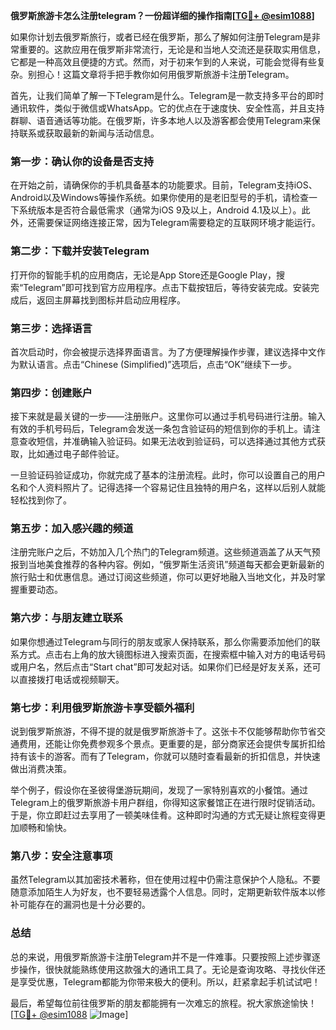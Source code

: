 **俄罗斯旅游卡怎么注册telegram？一份超详细的操作指南[[TG💪+ @esim1088](https://t.me/s/esim1088)]**

如果你计划去俄罗斯旅行，或者已经在俄罗斯，那么了解如何注册Telegram是非常重要的。这款应用在俄罗斯非常流行，无论是和当地人交流还是获取实用信息，它都是一种高效且便捷的方式。然而，对于初来乍到的人来说，可能会觉得有些复杂。别担心！这篇文章将手把手教你如何用俄罗斯旅游卡注册Telegram。

首先，让我们简单了解一下Telegram是什么。Telegram是一款支持多平台的即时通讯软件，类似于微信或WhatsApp。它的优点在于速度快、安全性高，并且支持群聊、语音通话等功能。在俄罗斯，许多本地人以及游客都会使用Telegram来保持联系或获取最新的新闻与活动信息。

### **第一步：确认你的设备是否支持**

在开始之前，请确保你的手机具备基本的功能要求。目前，Telegram支持iOS、Android以及Windows等操作系统。如果你使用的是老旧型号的手机，请检查一下系统版本是否符合最低需求（通常为iOS 9及以上，Android 4.1及以上）。此外，还需要保证网络连接正常，因为Telegram需要稳定的互联网环境才能运行。

### **第二步：下载并安装Telegram**

打开你的智能手机的应用商店，无论是App Store还是Google Play，搜索“Telegram”即可找到官方应用程序。点击下载按钮后，等待安装完成。安装完成后，返回主屏幕找到图标并启动应用程序。

### **第三步：选择语言**

首次启动时，你会被提示选择界面语言。为了方便理解操作步骤，建议选择中文作为默认语言。点击“Chinese (Simplified)”选项后，点击“OK”继续下一步。

### **第四步：创建账户**

接下来就是最关键的一步——注册账户。这里你可以通过手机号码进行注册。输入有效的手机号码后，Telegram会发送一条包含验证码的短信到你的手机上。请注意查收短信，并准确输入验证码。如果无法收到验证码，可以选择通过其他方式获取，比如通过电子邮件验证。

一旦验证码验证成功，你就完成了基本的注册流程。此时，你可以设置自己的用户名和个人资料照片了。记得选择一个容易记住且独特的用户名，这样以后别人就能轻松找到你了。

### **第五步：加入感兴趣的频道**

注册完账户之后，不妨加入几个热门的Telegram频道。这些频道涵盖了从天气预报到当地美食推荐的各种内容。例如，“俄罗斯生活资讯”频道每天都会更新最新的旅行贴士和优惠信息。通过订阅这些频道，你可以更好地融入当地文化，并及时掌握重要动态。

### **第六步：与朋友建立联系**

如果你想通过Telegram与同行的朋友或家人保持联系，那么你需要添加他们的联系方式。点击右上角的放大镜图标进入搜索页面，在搜索框中输入对方的电话号码或用户名，然后点击“Start chat”即可发起对话。如果你们已经是好友关系，还可以直接拨打电话或视频聊天。

### **第七步：利用俄罗斯旅游卡享受额外福利**

说到俄罗斯旅游，不得不提的就是俄罗斯旅游卡了。这张卡不仅能够帮助你节省交通费用，还能让你免费参观多个景点。更重要的是，部分商家还会提供专属折扣给持有该卡的游客。而有了Telegram，你就可以随时查看最新的折扣信息，并快速做出消费决策。

举个例子，假设你在圣彼得堡游玩期间，发现了一家特别喜欢的小餐馆。通过Telegram上的俄罗斯旅游卡用户群组，你得知这家餐馆正在进行限时促销活动。于是，你立即赶过去享用了一顿美味佳肴。这种即时沟通的方式无疑让旅程变得更加顺畅和愉快。

### **第八步：安全注意事项**

虽然Telegram以其加密技术著称，但在使用过程中仍需注意保护个人隐私。不要随意添加陌生人为好友，也不要轻易透露个人信息。同时，定期更新软件版本以修补可能存在的漏洞也是十分必要的。

### **总结**

总的来说，用俄罗斯旅游卡注册Telegram并不是一件难事。只要按照上述步骤逐步操作，很快就能熟练使用这款强大的通讯工具了。无论是查询攻略、寻找伙伴还是享受优惠，Telegram都能为你带来极大的便利。所以，赶紧拿起手机试试吧！

最后，希望每位前往俄罗斯的朋友都能拥有一次难忘的旅程。祝大家旅途愉快！[[TG💪+ @esim1088](https://t.me/s/esim1088) ![Image](https://i.postimg.cc/4NQfJmqS/Snipaste-2025-05-13-00-14-12.png)]